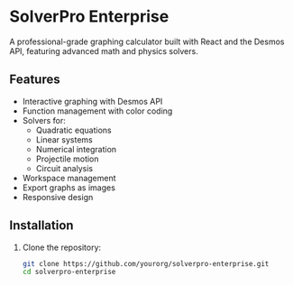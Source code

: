 # SolverPro Enterprise

A professional-grade graphing calculator built with React and the Desmos API, featuring advanced math and physics solvers.

## Features
- Interactive graphing with Desmos API
- Function management with color coding
- Solvers for:
  - Quadratic equations
  - Linear systems
  - Numerical integration
  - Projectile motion
  - Circuit analysis
- Workspace management
- Export graphs as images
- Responsive design

## Installation
1. Clone the repository:
   ```bash
   git clone https://github.com/yourorg/solverpro-enterprise.git
   cd solverpro-enterprise